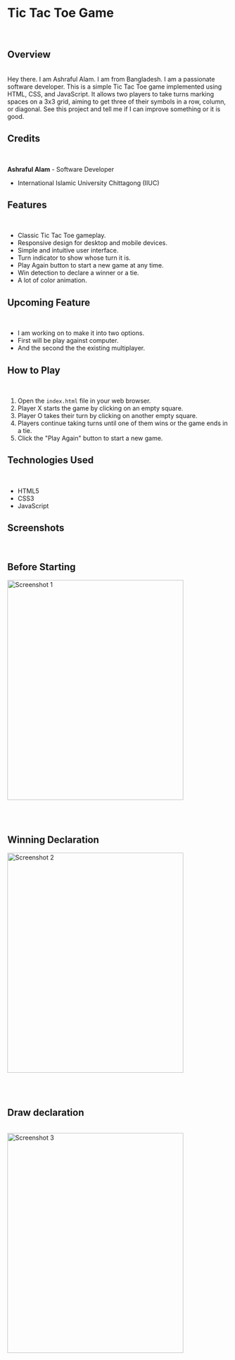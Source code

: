 # Tic Tac Toe Game

<br> 

## Overview
<br> 
Hey there. I am Ashraful Alam. I am from Bangladesh. I am a passionate software developer. This is a simple Tic Tac Toe game implemented using HTML, CSS, and JavaScript. It allows two players to take turns marking spaces on a 3x3 grid, aiming to get three of their symbols in a row, column, or diagonal. See this project and tell me if I can improve something or it is good. 

## Credits
<br> 

**Ashraful Alam** - Software Developer
- International Islamic University Chittagong (IIUC)


  
## Features
<br>

- Classic Tic Tac Toe gameplay.
- Responsive design for desktop and mobile devices.
- Simple and intuitive user interface.
- Turn indicator to show whose turn it is.
- Play Again button to start a new game at any time.
- Win detection to declare a winner or a tie.
- A lot of color animation.

## Upcoming Feature
<br> 

- I am working on to make it into two options.
- First will be play against computer.
- And the second the the existing multiplayer. 

## How to Play
<br> 

1. Open the `index.html` file in your web browser.
2. Player X starts the game by clicking on an empty square.
3. Player O takes their turn by clicking on another empty square.
4. Players continue taking turns until one of them wins or the game ends in a tie.
5. Click the "Play Again" button to start a new game.

## Technologies Used
<br> 

- HTML5
- CSS3
- JavaScript

## Screenshots
<br> 

## Before Starting
<img src="https://github.com/ashrafulalam005/tic-tac-toe-with-html/blob/main/Screenshots/Screenshot%202024-04-27%20152513.png" alt="Screenshot 1" height="500" width="400">

<br> <br> 
## Winning Declaration
<img src="https://github.com/ashrafulalam005/tic-tac-toe-with-html/blob/main/Screenshots/Screenshot%202024-04-27%20152536.png" alt="Screenshot 2" height="500" width="400">

<br> <br> 
## Draw declaration

<br> 

<img src="https://github.com/ashrafulalam005/tic-tac-toe-with-html/blob/main/Screenshots/Screenshot%202024-04-27%20152645.png" alt="Screenshot 3" height="500" width="400">


